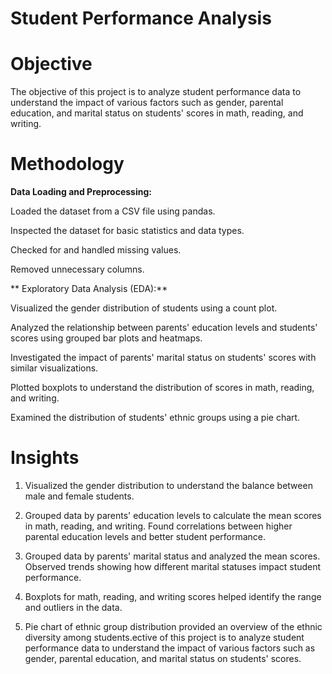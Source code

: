 # Student Performance Analysis

# Objective

The objective of this project is to analyze student performance data to understand the impact of various factors such as gender, parental education, and marital status on students' scores in math, reading, and writing.

# Methodology

**Data Loading and Preprocessing:**

Loaded the dataset from a CSV file using pandas.

Inspected the dataset for basic statistics and data types.

Checked for and handled missing values.

Removed unnecessary columns. 

** Exploratory Data Analysis (EDA):**

Visualized the gender distribution of students using a count plot.

Analyzed the relationship between parents' education levels and students' scores using grouped bar plots and heatmaps.

Investigated the impact of parents' marital status on students' scores with similar visualizations.

Plotted boxplots to understand the distribution of scores in math, reading, and writing.

Examined the distribution of students' ethnic groups using a pie chart.

# Insights

1. Visualized the gender distribution to understand the balance between male and female students.

2. Grouped data by parents' education levels to calculate the mean scores in math, reading, and writing.
Found correlations between higher parental education levels and better student performance.

3. Grouped data by parents' marital status and analyzed the mean scores.
Observed trends showing how different marital statuses impact student performance.

4. Boxplots for math, reading, and writing scores helped identify the range and outliers in the data.

5. Pie chart of ethnic group distribution provided an overview of the ethnic diversity among students.ective of this project is to analyze student performance data to understand the impact of various factors such as gender, parental education, and marital status on students' scores.
